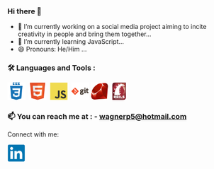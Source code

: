 ### Hi there 👋

- 🔭 I’m currently working on a social media project aiming to incite creativity in people and bring them together...
- 🌱 I’m currently learning JavaScript...
- 😄 Pronouns: He/Him ...


### :hammer_and_wrench: Languages and Tools :

<div>
  <img src="https://github.com/devicons/devicon/blob/master/icons/css3/css3-plain-wordmark.svg"  title="CSS3" alt="CSS" width="40" height="40"/>&nbsp;
  <img src="https://github.com/devicons/devicon/blob/master/icons/html5/html5-original.svg" title="HTML5" alt="HTML" width="40" height="40"/>&nbsp;
  <img src="https://github.com/devicons/devicon/blob/master/icons/javascript/javascript-original.svg" title="JavaScript" alt="JavaScript" width="40" height="40"/>&nbsp;
  <img src="https://github.com/devicons/devicon/blob/master/icons/git/git-original-wordmark.svg" title="Git" **alt="Git" width="40" height="40"/>
  <img src="https://github.com/devicons/devicon/blob/master/icons/ruby/ruby-original.svg" title="Ruby" **alt="Ruby" width="40" height="40"/>
  <img src="https://github.com/devicons/devicon/blob/master/icons/rails/rails-original-wordmark.svg" title="Rails" **alt="Rails" width="40" height="40"/>
</div>


### 📫 You can reach me at : - wagnerp5@hotmail.com

  Connect with me:

  <div>
  <img src="https://github.com/devicons/devicon/blob/master/icons/linkedin/linkedin-original.svg" title="Linkedin" alt="https://www.linkedin.com/in/wagnerwieland/" width="40" height="40"/>
  </div>
